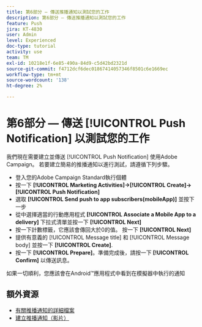 ```yaml
---
title: 第6部分 — 傳送推播通知以測試您的工作
description: 第6部分 — 傳送推播通知以測試您的工作
feature: Push
jira: KT-4830
user: Admin
level: Experienced
doc-type: tutorial
activity: use
team: TM
exl-id: 10218e1f-6e85-490a-84d9-c5d42bd2321d
source-git-commit: f4712dcf6dec01867414057346f8501c6e1669ec
workflow-type: tm+mt
source-wordcount: '138'
ht-degree: 2%

---
```


# 第6部分 — 傳送 [!UICONTROL Push Notification] 以測試您的工作

我們現在需要建立並傳送 [!UICONTROL Push Notification] 使用Adobe Campaign。 若要建立簡易的推播通知以進行測試，請遵循下列步驟。

* 登入您的Adobe Campaign Standard執行個體
* 按一下 **[!UICONTROL Marketing Activities]->[!UICONTROL Create]->[!UICONTROL Push Notification]**
* 選取 **[!UICONTROL Send push to app subscribers(mobileApp)]** 並按下一步
* 從中選擇適當的行動應用程式 **[!UICONTROL Associate a Mobile App to a delivery]** 下拉式清單並按一下 **[!UICONTROL Next]**
* 按一下計數標籤，它應該會傳回大於0的值。 按一下 **[!UICONTROL Next]**
* 提供有意義的 [!UICONTROL Message title] 和 [!UICONTROL Message body] 並按一下 **[!UICONTROL Create]**.
* 按一下 **[!UICONTROL Prepare]**。準備完成後，請按一下 **[!UICONTROL Confirm]** 以傳送訊息。

如果一切順利，您應該會在Android™應用程式中看到在模擬器中執行的通知

## 額外資源

* [有關推播通知的詳細檔案](https://experienceleague.adobe.com/docs/campaign-standard/using/communication-channels/push-notifications/about-push-notifications.html?lang=en)
* [建立推播通知（影片）](/help/communication-channels/mobile/push-notifications/creating-a-push-notification.md)
